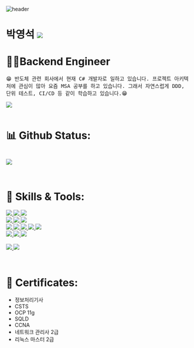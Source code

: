 ![header](https://capsule-render.vercel.app/api?type=Waving&color=gradient&height=200&text=BakYeongSeok👋&fontSize=40)

<h1 align="left"> 박영석 <a href="https://hits.seeyoufarm.com"><img src="https://hits.seeyoufarm.com/api/count/incr/badge.svg?url=https%3A%2F%2Fgithub.com%2FJandari91%2Fhit-counter&count_bg=%234E7191&title_bg=%23837401&icon=github.svg&icon_color=%23E7E7E7&title=hits&edge_flat=false"/></a>

</h1>

<h1 align="left"> 👨‍💻Backend Engineer </h1>
<p align="left">
  <samp>
    😁 반도체 관련 회사에서 현재 C# 개발자로 일하고 있습니다. 
    프로젝트 아키텍처에 관심이 많아 요즘 MSA 공부를 하고 있습니다.
    그래서 자연스럽게 DDD, 단위 테스트, CI/CD 등 같이 학습하고 있습니다.😁
  </samp>
  <br/>
</p>

<a href="https://jandari91.github.io">
    <img src="http://img.shields.io/badge/-Tech%20blog-black?style=flat-square&logo=github">
</a>

<br/>

<br/>


<h1 align="left"> 📊 Github Status: </h1>
<p align="left">
  
  <br/>
  <img src="https://github-readme-stats.vercel.app/api?username=Jandari91&show_icons=true"></img>
</p>


<br/>



<h1 align="left"> 🔧 Skills & Tools: </h1>

<p align="left">

  <!-- Language -->
  <a href="https://https://docs.microsoft.com/ko-kr/dotnet/csharp/">
    <img src="https://img.shields.io/badge/c%23-%23239120.svg?style=for-the-badge&logo=c-sharp&logoColor=white">
  </a>
  
  <a href="https://www.python.org/">
    <img src="https://img.shields.io/badge/python-3670A0?style=for-the-badge&logo=python&logoColor=ffdd54">
  </a>
  
  <a href="https://www.java.com/ko/">
    <img src="https://img.shields.io/badge/java-%23ED8B00.svg?style=for-the-badge&logo=java&logoColor=white">
  </a>
  
  <br>
  <!-- DB -->
  <a href="https://www.oracle.com/kr/index.html">
    <img src="https://img.shields.io/badge/Oracle-F80000?style=for-the-badge&logo=oracle&logoColor=white">
  </a>
  
  <a href="https://www.mongodb.com/">
    <img src="https://img.shields.io/badge/MongoDB-%234ea94b.svg?style=for-the-badge&logo=mongodb&logoColor=white">
  </a>
  
  <a href="https://www.postgresql.org/">
    <img src="https://img.shields.io/badge/postgres-%23316192.svg?style=for-the-badge&logo=postgresql&logoColor=white">
  </a>
  
  <br>
  
  <!-- Skill -->
  <a href="https://www.docker.com/">
    <img src="https://img.shields.io/badge/docker-%230db7ed.svg?style=for-the-badge&logo=docker&logoColor=white">
  </a>
  
  <a href="https://kubernetes.io/ko/">
    <img src="https://img.shields.io/badge/kubernetes-%23326ce5.svg?style=for-the-badge&logo=kubernetes&logoColor=white">
  </a>
  
  <a href="https://www.tensorflow.org/?hl=ko">
    <img src="https://img.shields.io/badge/TensorFlow-%23FF6F00.svg?style=for-the-badge&logo=TensorFlow&logoColor=white">
  </a>
  
  <a href="https://www.tensorflow.org/?hl=ko">
    <img src="https://img.shields.io/badge/Keras-%23D00000.svg?style=for-the-badge&logo=Keras&logoColor=white">
  </a>
  
  <a href="https://www.rabbitmq.com/">
    <img src="https://img.shields.io/badge/Rabbitmq-FF6600?style=for-the-badge&logo=rabbitmq&logoColor=white">
  </a>
  
  <br>
  
  <!-- Tools -->
  <a href="https://https://visualstudio.microsoft.com/ko/">
    <img src="https://img.shields.io/badge/Visual%20Studio-5C2D91.svg?style=for-the-badge&logo=visual-studio&logoColor=white">
  </a>
  <a href="https://code.visualstudio.com/">
    <img src="https://img.shields.io/badge/VS%20Code-007ACC?&style=for-the-badge&logo=visual-studio-code&logoColor=white">
  </a>
  <a href="https://www.devexpress.com/">
    <img src="https://img.shields.io/badge/DevExpress-green?style=flat-square&logo=DevExpress&logoColor=#FF7200"/></a> <br/>
  </a>
  <br>
  
  <!-- OS -->
  <a href="https://www.centos.org/">
    <img src="https://img.shields.io/badge/cent%20os-002260?style=for-the-badge&logo=centos&logoColor=F0F0F0">
  </a>
  <a href="https://ubuntu.com/download">
    <img src="https://img.shields.io/badge/Ubuntu-E95420?style=for-the-badge&logo=ubuntu&logoColor=white">
  </a>
</p>

<br/>

<h1 align="left"> 📜 Certificates: </h1>

* 정보처리기사
* CSTS
* OCP 11g
* SQLD
* CCNA
* 네트워크 관리사 2급
* 리눅스 마스터 2급

